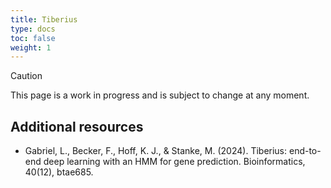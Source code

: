 ```yaml
---
title: Tiberius
type: docs
toc: false
weight: 1
---
```


> [!CAUTION]
>
> This page is a work in progress and is subject to change at any moment.

## Additional resources

-   Gabriel, L., Becker, F., Hoff, K. J., & Stanke, M. (2024). Tiberius: end-to-end deep learning with an HMM for gene prediction. Bioinformatics, 40(12), btae685.

